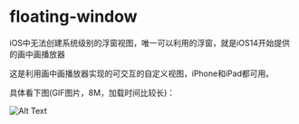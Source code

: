 # floating-window
iOS中无法创建系统级别的浮窗视图，唯一可以利用的浮窗，就是iOS14开始提供的画中画播放器

这是利用画中画播放器实现的可交互的自定义视图，iPhone和iPad都可用。

具体看下图(GIF图片，8M，加载时间比较长)：

![Alt Text](https://github.com/akdacun/floating-window/blob/main/iPad.gif)
